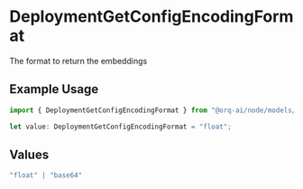 # DeploymentGetConfigEncodingFormat

The format to return the embeddings

## Example Usage

```typescript
import { DeploymentGetConfigEncodingFormat } from "@orq-ai/node/models/operations";

let value: DeploymentGetConfigEncodingFormat = "float";
```

## Values

```typescript
"float" | "base64"
```